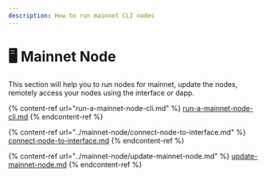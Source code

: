 ```yaml
---
description: How to run mainnet CLI nodes
---
```


# 🖥 Mainnet Node

This section will help you to run nodes for mainnet, update the nodes, remotely access your nodes using the interface or dapp.

{% content-ref url="run-a-mainnet-node-cli.md" %}
[run-a-mainnet-node-cli.md](run-a-mainnet-node-cli.md)
{% endcontent-ref %}

{% content-ref url="../mainnet-node/connect-node-to-interface.md" %}
[connect-node-to-interface.md](../mainnet-node/connect-node-to-interface.md)
{% endcontent-ref %}

{% content-ref url="../mainnet-node/update-mainnet-node.md" %}
[update-mainnet-node.md](../mainnet-node/update-mainnet-node.md)
{% endcontent-ref %}
